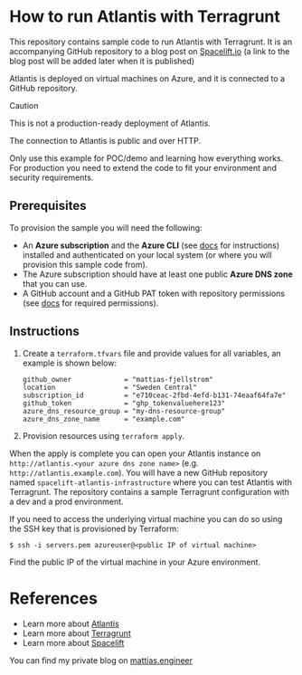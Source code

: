# How to run Atlantis with Terragrunt

This repository contains sample code to run Atlantis with Terragrunt. It is an accompanying GitHub repository to a blog post on [Spacelift.io](https://spacelift.io) (a link to the blog post will be added later when it is published)

Atlantis is deployed on virtual machines on Azure, and it is connected to a GitHub repository.

> [!CAUTION]
> This is not a production-ready deployment of Atlantis.
>
> The connection to Atlantis is public and over HTTP.
>
> Only use this example for POC/demo and learning how everything works. For production you need to extend the code to fit your environment and security requirements.

## Prerequisites

To provision the sample you will need the following:

* An **Azure subscription** and the **Azure CLI** (see [docs](https://learn.microsoft.com/en-us/cli/azure/install-azure-cli?view=azure-cli-latest) for instructions) installed and authenticated on your local system (or where you will provision this sample code from).
* The Azure subscription should have at least one public **Azure DNS zone** that you can use. 
* A GitHub account and a GitHub PAT token with repository permissions (see [docs](https://www.runatlantis.io/docs/access-credentials.html#github-user) for required permissions).

## Instructions

1. Create a `terraform.tfvars` file and provide values for all variables, an example is shown below:
    ```hcl
    github_owner             = "mattias-fjellstrom"
    location                 = "Sweden Central"
    subscription_id          = "e710ceac-2fbd-4efd-b131-74eaaf64fa7e"
    github_token             = "ghp_tokenvaluehere123"
    azure_dns_resource_group = "my-dns-resource-group"
    azure_dns_zone_name      = "example.com"
    ```
1. Provision resources using `terraform apply`.

When the apply is complete you can open your Atlantis instance on `http://atlantis.<your azure dns zone name>` (e.g. `http://atlantis.example.com`). You will have a new GitHub repository named `spacelift-atlantis-infrastructure` where you can test Atlantis with Terragrunt. The repository contains a sample Terragrunt configuration with a dev and a prod environment.

If you need to access the underlying virtual machine you can do so using the SSH key that is provisioned by Terraform:

```console
$ ssh -i servers.pem azureuser@<public IP of virtual machine>
```

Find the public IP of the virtual machine in your Azure environment.

# References

* Learn more about [Atlantis](https://www.runatlantis.io/)
* Learn more about [Terragrunt](https://terragrunt.gruntwork.io/)
* Learn more about [Spacelift](https://spacelift.io)

You can find my private blog on [mattias.engineer](https://mattias.engineer)